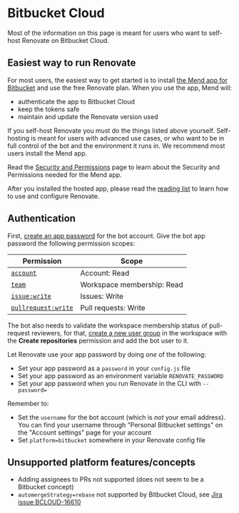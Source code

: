 # Bitbucket Cloud

Most of the information on this page is meant for users who want to self-host Renovate on Bitbucket Cloud.

## Easiest way to run Renovate

For most users, the easiest way to get started is to install [the Mend app for Bitbucket](https://marketplace.atlassian.com/apps/1232072/mend?tab=overview&hosting=cloud) and use the free Renovate plan.
When you use the app, Mend will:

- authenticate the app to Bitbucket Cloud
- keep the tokens safe
- maintain and update the Renovate version used

If you self-host Renovate you must do the things listed above yourself.
Self-hosting is meant for users with advanced use cases, or who want to be in full control of the bot and the environment it runs in.
We recommend most users install the Mend app.

Read the [Security and Permissions](./../../../../docs/usage/security-and-permissions.md) page to learn about the Security and Permissions needed for the Mend app.

After you installed the hosted app, please read the [reading list](./../../../../docs/usage/reading-list.md) to learn how to use and configure Renovate.

## Authentication

First, [create an app password](https://support.atlassian.com/bitbucket-cloud/docs/app-passwords/) for the bot account.
Give the bot app password the following permission scopes:

| Permission                                                                                           | Scope                      |
| ---------------------------------------------------------------------------------------------------- | -------------------------- |
| [`account`](https://developer.atlassian.com/cloud/bitbucket/rest/intro/#account)                     | Account: Read              |
| [`team`](https://developer.atlassian.com/cloud/bitbucket/rest/intro/#team)                           | Workspace membership: Read |
| [`issue:write`](https://developer.atlassian.com/cloud/bitbucket/rest/intro/#issue-write)             | Issues: Write              |
| [`pullrequest:write`](https://developer.atlassian.com/cloud/bitbucket/rest/intro/#pullrequest-write) | Pull requests: Write       |

The bot also needs to validate the workspace membership status of pull-request reviewers, for that, [create a new user group](https://support.atlassian.com/bitbucket-cloud/docs/organize-workspace-members-into-groups/) in the workspace with the **Create repositories** permission and add the bot user to it.

Let Renovate use your app password by doing _one_ of the following:

- Set your app password as a `password` in your `config.js` file
- Set your app password as an environment variable `RENOVATE_PASSWORD`
- Set your app password when you run Renovate in the CLI with `--password=`

Remember to:

- Set the `username` for the bot account (which is _not_ your email address). You can find your username through "Personal Bitbucket settings" on the "Account settings" page for your account
- Set `platform=bitbucket` somewhere in your Renovate config file

## Unsupported platform features/concepts

- Adding assignees to PRs not supported (does not seem to be a Bitbucket concept)
- `automergeStrategy=rebase` not supported by Bitbucket Cloud, see [Jira issue BCLOUD-16610](https://jira.atlassian.com/browse/BCLOUD-16610)
